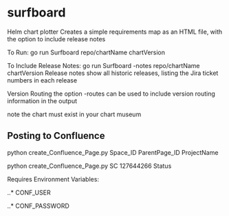 # surfboard
Helm chart plotter
Creates a simple requirements map as an HTML file, with the option to include release notes

To Run: go run Surfboard repo/chartName chartVersion

To Include Release Notes: go run Surfboard -notes repo/chartName chartVersion
Release notes show all historic releases, listing the Jira ticket numbers in each release

Version Routing
the option -routes can be used to include version routing information in the output

note the chart must exist in your chart museum

## Posting to Confluence 
python create_Confluence_Page.py Space_ID ParentPage_ID ProjectName

  python create_Confluence_Page.py SC 127644266 Status
  
Requires Environment  Variables:

..* CONF_USER

..* CONF_PASSWORD

